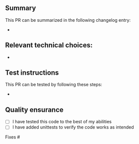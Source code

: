 ## Summary

This PR can be summarized in the following changelog entry:

*

## Relevant technical choices:

*

## Test instructions

This PR can be tested by following these steps:

*

## Quality ensurance

* [ ] I have tested this code to the best of my abilities
* [ ] I have added unittests to verify the code works as intended

Fixes #
